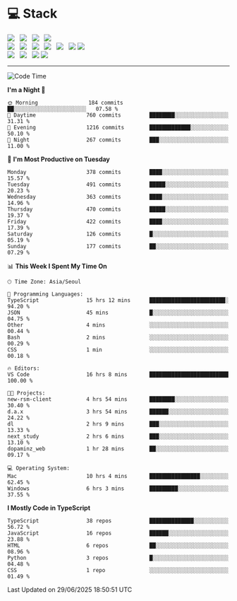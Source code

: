 <h1>💻 Stack</h1>
<div>
 <!-- badge : https://shields.io/ -->
 <!-- icon : https://simpleicons.org/?q=Get -->
 <img src="https://img.shields.io/badge/HTML5-e74c3c?style=flat-square&logo=HTML5&logoColor=white"/> &nbsp 
 <img src="https://img.shields.io/badge/CSS3-0A84FF?style=flat-square&logo=CSS3&logoColor=white"/> &nbsp 
 <img src="https://img.shields.io/badge/JavaScript-FFCD11?style=flat-square&logo=JavaScript&logoColor=white"/> &nbsp 
 <img src="https://img.shields.io/badge/TypeScript-3075C0?style=flat-square&logo=TypeScript&logoColor=white"/>
 <br/>
 <img src="https://img.shields.io/badge/Next-000000?style=flat-square&logo=nextdotjs&logoColor=white"/> &nbsp 
 <img src="https://img.shields.io/badge/React-00BCF6?style=flat-square&logo=React&logoColor=white"/> &nbsp 
 <img src="https://img.shields.io/badge/Redux-764ABC?style=flat-square&logo=Redux&logoColor=white"/> &nbsp
 <img src="https://img.shields.io/badge/Recoil-3578E5?style=flat-square&logo=recoil&logoColor=white"/> &nbsp
 <img src="https://img.shields.io/badge/React-Query-FF4154?style=flat-square&logo=reactquery&logoColor=white"/> &nbsp 
 <img src="https://img.shields.io/badge/styled%2Dcomponents-DB7093?style=flat-square&logo=styled%2Dcomponents&logoColor=white"/>
 <img src="https://img.shields.io/badge/CSS Modules-000000?style=flat-square&logo=CSS Modules&logoColor=white"/> &nbsp 
 <br/>
 <img src="https://img.shields.io/badge/Node-339933?style=flat-square&logo=Node.js&logoColor=white"/> &nbsp 
 <img src="https://img.shields.io/badge/Express-000000?style=flat-square&logo=Express&logoColor=white"/> &nbsp 
 <img src="https://img.shields.io/badge/MongoDB-47A248?style=flat-square&logo=MongoDB&logoColor=white"/>
 <img src="https://img.shields.io/badge/MariaDB-003545?style=flat-square&logo=mariadb&logoColor=white"/>
</div>

<hr>

<!--START_SECTION:waka-->
![Code Time](http://img.shields.io/badge/Code%20Time-2%2C556%20hrs%2059%20mins-blue)

**I'm a Night 🦉** 

```text
🌞 Morning                184 commits         ██░░░░░░░░░░░░░░░░░░░░░░░   07.58 % 
🌆 Daytime                760 commits         ████████░░░░░░░░░░░░░░░░░   31.31 % 
🌃 Evening                1216 commits        █████████████░░░░░░░░░░░░   50.10 % 
🌙 Night                  267 commits         ███░░░░░░░░░░░░░░░░░░░░░░   11.00 % 
```
📅 **I'm Most Productive on Tuesday** 

```text
Monday                   378 commits         ████░░░░░░░░░░░░░░░░░░░░░   15.57 % 
Tuesday                  491 commits         █████░░░░░░░░░░░░░░░░░░░░   20.23 % 
Wednesday                363 commits         ████░░░░░░░░░░░░░░░░░░░░░   14.96 % 
Thursday                 470 commits         █████░░░░░░░░░░░░░░░░░░░░   19.37 % 
Friday                   422 commits         ████░░░░░░░░░░░░░░░░░░░░░   17.39 % 
Saturday                 126 commits         █░░░░░░░░░░░░░░░░░░░░░░░░   05.19 % 
Sunday                   177 commits         ██░░░░░░░░░░░░░░░░░░░░░░░   07.29 % 
```


📊 **This Week I Spent My Time On** 

```text
🕑︎ Time Zone: Asia/Seoul

💬 Programming Languages: 
TypeScript               15 hrs 12 mins      ████████████████████████░   94.20 % 
JSON                     45 mins             █░░░░░░░░░░░░░░░░░░░░░░░░   04.75 % 
Other                    4 mins              ░░░░░░░░░░░░░░░░░░░░░░░░░   00.44 % 
Bash                     2 mins              ░░░░░░░░░░░░░░░░░░░░░░░░░   00.29 % 
CSS                      1 min               ░░░░░░░░░░░░░░░░░░░░░░░░░   00.18 % 

🔥 Editors: 
VS Code                  16 hrs 8 mins       █████████████████████████   100.00 % 

🐱‍💻 Projects: 
new-rsm-client           4 hrs 54 mins       ████████░░░░░░░░░░░░░░░░░   30.40 % 
d.a.x                    3 hrs 54 mins       ██████░░░░░░░░░░░░░░░░░░░   24.22 % 
dl                       2 hrs 9 mins        ███░░░░░░░░░░░░░░░░░░░░░░   13.33 % 
next_study               2 hrs 6 mins        ███░░░░░░░░░░░░░░░░░░░░░░   13.10 % 
dopaminz_web             1 hr 28 mins        ██░░░░░░░░░░░░░░░░░░░░░░░   09.17 % 

💻 Operating System: 
Mac                      10 hrs 4 mins       ████████████████░░░░░░░░░   62.45 % 
Windows                  6 hrs 3 mins        █████████░░░░░░░░░░░░░░░░   37.55 % 
```

**I Mostly Code in TypeScript** 

```text
TypeScript               38 repos            ██████████████░░░░░░░░░░░   56.72 % 
JavaScript               16 repos            ██████░░░░░░░░░░░░░░░░░░░   23.88 % 
HTML                     6 repos             ██░░░░░░░░░░░░░░░░░░░░░░░   08.96 % 
Python                   3 repos             █░░░░░░░░░░░░░░░░░░░░░░░░   04.48 % 
CSS                      1 repo              ░░░░░░░░░░░░░░░░░░░░░░░░░   01.49 % 
```




 Last Updated on 29/06/2025 18:50:51 UTC
<!--END_SECTION:waka-->
